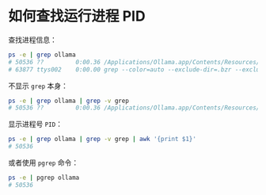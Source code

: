 # 如何查找运行进程 PID

查找进程信息：

```bash
ps -e | grep ollama
# 50536 ??         0:00.36 /Applications/Ollama.app/Contents/Resources/ollama serve
# 63877 ttys002    0:00.00 grep --color=auto --exclude-dir=.bzr --exclude-dir=CVS --exclude-dir=.git --exclude-dir=.hg --exclude-dir=.svn ollama
```

不显示 `grep` 本身：

```bash
ps -e | grep ollama | grep -v grep
# 50536 ??         0:00.36 /Applications/Ollama.app/Contents/Resources/ollama serve
```

显示进程号 `PID`：

```bash
ps -e | grep ollama | grep -v grep | awk '{print $1}'
# 50536
```

或者使用 `pgrep` 命令：

```bash
ps -e | pgrep ollama
# 50536
```
